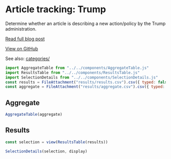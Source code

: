 # Article tracking: Trump

Determine whether an article is describing a new action/policy by the Trump administration.

[Read full blog post](https://kschaul.com/post/2025/03/05/2025-03-05-use-llm-to-keep-trackers-updated/)

[View on GitHub](https://github.com/kevinschaul/llm-evals/tree/main/src/evals/article-tracking-trump)

See also: [categories/](categories/)

```js
import AggregateTable from "../../components/AggregateTable.js"
import ResultsTable from "../../components/ResultsTable.js"
import SelectionDetails from "../../components/SelectionDetails.js"
const results = FileAttachment("results/results.csv").csv({ typed: false })
const aggregate = FileAttachment("results/aggregate.csv").csv({ typed: true })
```

## Aggregate

```js
AggregateTable(aggregate)
```

## Results

```js
const selection = view(ResultsTable(results))
```

```js
SelectionDetails(selection, display)
```
